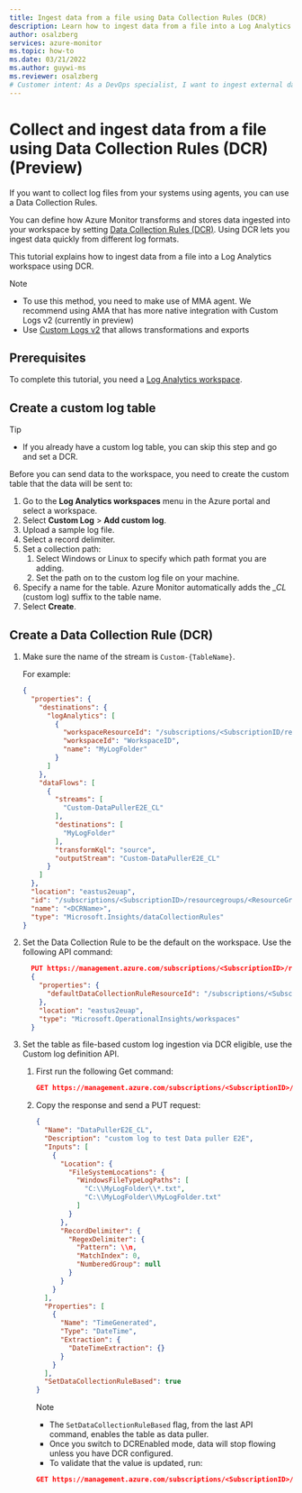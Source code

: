 ```yaml
---
title: Ingest data from a file using Data Collection Rules (DCR)
description: Learn how to ingest data from a file into a Log Analytics workspace from files using DCR.
author: osalzberg
services: azure-monitor
ms.topic: how-to
ms.date: 03/21/2022
ms.author: guywi-ms
ms.reviewer: osalzberg
# Customer intent: As a DevOps specialist, I want to ingest external data from a file into a workspace.  
---
```

# Collect and ingest data from a file using Data Collection Rules (DCR) (Preview)

If you want to collect log files from your systems using agents, you can use a Data Collection Rules.

You can define how Azure Monitor transforms and stores data ingested into your workspace by setting [Data Collection Rules (DCR)](https://docs.microsoft.com/azure/azure-monitor/essentials/data-collection-rule-overview). Using DCR lets you ingest data quickly from different log formats.

This tutorial explains how to ingest data from a file into a Log Analytics workspace using DCR.

>[!NOTE]
> * To use this method, you need to make use of MMA agent. We recommend using AMA that has more native integration with Custom Logs v2 (currently in preview)
> * Use [Custom Logs v2](https://docs.microsoft.com/azure/azure-monitor/logs/custom-logs-overview) that allows transformations and exports

## Prerequisites

To complete this tutorial, you need a [Log Analytics workspace](quick-create-workspace.md).

## Create a custom log table

>[!TIP]
> * If you already have a custom log table, you can skip this step and go and set a DCR.

Before you can send data to the workspace, you need to create the custom table that the data will be sent to:

1. Go to the **Log Analytics workspaces** menu in the Azure portal and select a workspace. 
1. Select **Custom Log** > **Add custom log**.
1. Upload a sample log file.
1. Select a record delimiter.
1. Set a collection path:
    1. Select Windows or Linux to specify which path format you are adding.
    1. Set the path on to the custom log file on your machine.  
1. Specify a name for the table. Azure Monitor automatically adds the *_CL* (custom log) suffix to the table name. 
1. Select **Create**.
## Create a Data Collection Rule (DCR)
1. Make sure the name of the stream is `Custom-{TableName}`. 

    For example:

    ```json
    {
      "properties": {
        "destinations": {
          "logAnalytics": [
            {
              "workspaceResourceId": "/subscriptions/<SubscriptionID/resourcegroups/<ResourceGroupName>/providers/Microsoft.OperationalInsights/workspaces/<DCRName>",
              "workspaceId": "WorkspaceID",
              "name": "MyLogFolder"
            }
          ]
        },
        "dataFlows": [
          {
            "streams": [
              "Custom-DataPullerE2E_CL"
            ],
            "destinations": [
              "MyLogFolder"
            ],
            "transformKql": "source",
            "outputStream": "Custom-DataPullerE2E_CL"
          }
        ]
      },
      "location": "eastus2euap",
      "id": "/subscriptions/<SubscriptionID>/resourcegroups/<ResourceGroupName>/providers/Microsoft.Insights/dataCollectionRules/<DCRName>",
      "name": "<DCRName>",
      "type": "Microsoft.Insights/dataCollectionRules"
    }    
    ```

1. Set the Data Collection Rule to be the default on the workspace. Use the following API command:
  
    ```json
      PUT https://management.azure.com/subscriptions/<SubscriptionID>/resourceGroups/<ResourceGroupName>/providers/Microsoft.OperationalInsights/workspaces/<WorkspaceName>?api-version=2015-11-01-preview
      {
        "properties": {
          "defaultDataCollectionRuleResourceId": "/subscriptions/<SubscriptionID>/resourcegroups/<ResourceGroupName>/providers/Microsoft.Insights/dataCollectionRules/<DCRName>"
        },
        "location": "eastus2euap",
        "type": "Microsoft.OperationalInsights/workspaces"
      }    
      ```

1. Set the table as file-based custom log ingestion via DCR eligible, use the Custom log definition API.

    1. First run the following Get command:
   
        ```json
        GET https://management.azure.com/subscriptions/<SubscriptionID>/resourcegroups/<ResourceGroupName>/providers/Microsoft.OperationalInsights/workspaces/MyLogFolder/logsettings/customlogs/definitions/DataPullerE2E_CL?api-version=2020-08-01
        ```
    
    1. Copy the response and send a PUT request:

        ```JSON
        {
          "Name": "DataPullerE2E_CL",
          "Description": "custom log to test Data puller E2E",
          "Inputs": [
            {
              "Location": {
                "FileSystemLocations": {
                  "WindowsFileTypeLogPaths": [
                    "C:\\MyLogFolder\\*.txt",
                    "C:\\MyLogFolder\\MyLogFolder.txt"
                  ]
                }
              },
              "RecordDelimiter": {
                "RegexDelimiter": {
                  "Pattern": \\n,
                  "MatchIndex": 0,
                  "NumberedGroup": null
                }
              }
            }
          ],
          "Properties": [
            {
              "Name": "TimeGenerated",
              "Type": "DateTime",
              "Extraction": {
                "DateTimeExtraction": {}
              }
            }
          ],
          "SetDataCollectionRuleBased": true 
        }
        ```

        >[!Note]
        > * The `SetDataCollectionRuleBased` flag, from the last API command, enables the table as data puller.
        > * Once you switch to DCREnabled mode, data will stop flowing unless you have DCR configured.

         * To validate that the value is updated, run:
        ```json
        GET https://management.azure.com/subscriptions/<SubscriptionID>/resourcegroups/<ResourceGroupName>/providers/microsoft.operationalinsights/workspaces/MyLogFolder/datasources?api-version=2020-08-01&$filter=(kind%20eq%20'CustomLog')
        ```